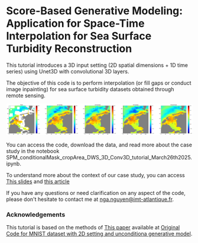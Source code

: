 # Score-Based Generative Modeling: Application for Space-Time Interpolation for Sea Surface Turbidity Reconstruction
This tutorial introduces a 3D input setting (2D spatial dimensions + 1D time series) using Unet3D with convolutional 3D layers.

The objective of this code is to perform interpolation (or fill gaps or conduct image inpainting) for sea surface turbidity datasets obtained through remote sensing.


![ncsnv2](https://github.com/nguyenthuynga/Diffusion/blob/main/Images/diffusion_generative.png?raw=true)

You can access the code, download the data, and read more about the case study in the notebook SPM_conditionalMask_cropArea_DWS_3D_Conv3D_tutorial_March26th2025.ipynb.

To understand more about the context of our case study, you can access [This slides]([https://arxiv.org/pdf/2011.13456.pdf](https://docs.google.com/presentation/d/1Y1j6_iKmeO4hHZAV_nhta61goB236aH6/edit?usp=sharing&ouid=117664582541527289206&rtpof=true&sd=true)) and [this article]([https://colab.research.google.com/drive/120kYYBOVa1i0TD85RjlEkFjaWDxSFUx3?usp=sharing#scrollTo=XCR6m0HjWGVV](https://drive.google.com/file/d/1ua0MAdwUuBBWKQ1M9NRoxbwqvJSqX1ID/view?usp=drive_link))

If you have any questions or need clarification on any aspect of the code, please don't hesitate to contact me at nga.nguyen@imt-atlantique.fr.

### Acknowledgements

This tutorial is based on the methods of [This paper](https://arxiv.org/pdf/2011.13456.pdf) available at [Original Code for MNIST dataset with 2D setting and unconditiona generative model](https://colab.research.google.com/drive/120kYYBOVa1i0TD85RjlEkFjaWDxSFUx3?usp=sharing#scrollTo=XCR6m0HjWGVV).



